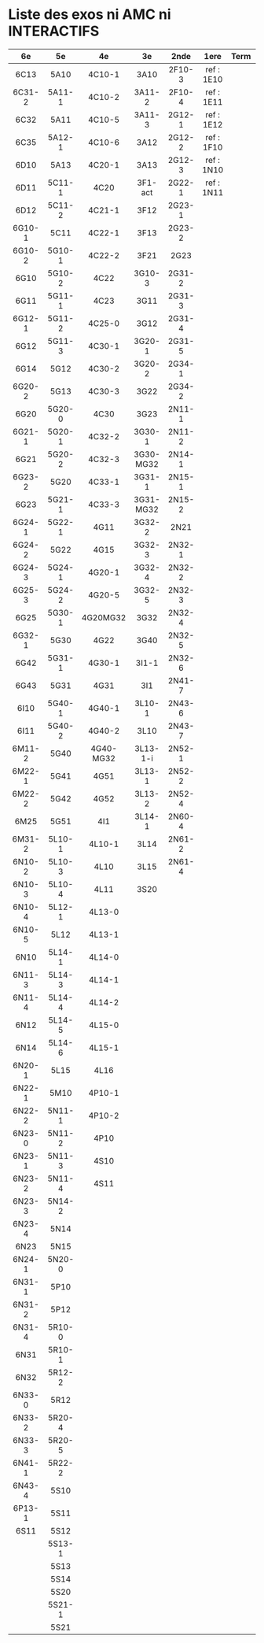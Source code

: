 # Liste des exos ni AMC ni INTERACTIFS

|6e|5e|4e|3e|2nde|1ere|Term|Reste|
|:-:|:-:|:-:|:-:|:-:|:-:|:-:|:-:|
|6C13|5A10|4C10-1|3A10|2F10-3|ref : 1E10||beta2F31|
|6C31-2|5A11-1|4C10-2|3A11-2|2F10-4|ref : 1E11||beta2N60-X1|
|6C32|5A11|4C10-5|3A11-3|2G12-1|ref : 1E12||beta2N60-X2|
|6C35|5A12-1|4C10-6|3A12|2G12-2|ref : 1F10||beta3F23|
|6D10|5A13|4C20-1|3A13|2G12-3|ref : 1N10||beta3G15|
|6D11|5C11-1|4C20|3F1-act|2G22-1|ref : 1N11||beta3G41|
|6D12|5C11-2|4C21-1|3F12|2G23-1|||beta3s21|
|6G10-1|5C11|4C22-1|3F13|2G23-2|||beta4C31|
|6G10-2|5G10-1|4C22-2|3F21|2G23|||beta4G20-3|
|6G10|5G10-2|4C22|3G10-3|2G31-2|||beta4G20-4|
|6G11|5G11-1|4C23|3G11|2G31-3|||beta6C33-1|
|6G12-1|5G11-2|4C25-0|3G12|2G31-4|||beta6test2|
|6G12|5G11-3|4C30-1|3G20-1|2G31-5|||beta6test2021|
|6G14|5G12|4C30-2|3G20-2|2G34-1|||betaAsymptotesObliques|
|6G20-2|5G13|4C30-3|3G22|2G34-2|||betaComplexes|
|6G20|5G20-0|4C30|3G23|2N11-1|||betaDivisionsDePolynomes|
|6G21-1|5G20-1|4C32-2|3G30-1|2N11-2|||betaEq1erDegreDansC|
|6G21|5G20-2|4C32-3|3G30-MG32|2N14-1|||betaEq2eDegAvecParam|
|6G23-2|5G20|4C33-1|3G31-1|2N15-1|||betaEqCarreDansC|
|6G23|5G21-1|4C33-3|3G31-MG32|2N15-2|||betaEquationsLog|
|6G24-1|5G22-1|4G11|3G32-2|2N21|||betaEqValAbs|
|6G24-2|5G22|4G15|3G32-3|2N32-1|||betaExo3d|
|6G24-3|5G24-1|4G20-1|3G32-4|2N32-2|||betaExoSimpleMatthieu|
|6G25-3|5G24-2|4G20-5|3G32-5|2N32-3|||betaModèle10_simple_question-reponse|
|6G25|5G30-1|4G20MG32|3G32|2N32-4|||betaModèle11_paramétrable|
|6G32-1|5G30|4G22|3G40|2N32-5|||betaModèle20_plusieurs_types_de_questions|
|6G42|5G31-1|4G30-1|3I1-1|2N32-6|||betaModèle21_paramétrables|
|6G43|5G31|4G31|3I1|2N41-7|||betaModèle30_constructions_géométriques|
|6I10|5G40-1|4G40-1|3L10-1|2N43-6|||betaModèle31_paramétrables|
|6I11|5G40-2|4G40-2|3L10|2N43-7|||betaModèle40_tableau_proportionnalite|
|6M11-2|5G40|4G40-MG32|3L13-1-i|2N52-1|||betaModèle41_tableau_signes_variations|
|6M22-1|5G41|4G51|3L13-1|2N52-2|||betaProbaAouB|
|6M22-2|5G42|4G52|3L13-2|2N52-4|||betaProbabilites|
|6M25|5G51|4I1|3L14-1|2N60-4|||betaPuissances|
|6M31-2|5L10-1|4L10-1|3L14|2N61-2|||betarotation3d|
|6N10-2|5L10-3|4L10|3L15|2N61-4|||betaSpline|
|6N10-3|5L10-4|4L11|3S20||||betaSys2x2CombLin|
|6N10-4|5L12-1|4L13-0|||||betaTracerParabole|
|6N10-5|5L12|4L13-1|||||betatrinome|
|6N10|5L14-1|4L14-0|||||moule_a_exo_mathalea|
|6N11-3|5L14-3|4L14-1|||||moule_a_exo_mathalea2d|
|6N11-4|5L14-4|4L14-2|||||c3C10-2|
|6N12|5L14-5|4L15-0|||||c3C10-4|
|6N14|5L14-6|4L15-1|||||c3C11|
|6N20-1|5L15|4L16|||||c3N10|
|6N22-1|5M10|4P10-1|||||c3N20|
|6N22-2|5N11-1|4P10-2|||||c3N22|
|6N23-0|5N11-2|4P10|||||c3N23|
|6N23-1|5N11-3|4S10|||||CM020|
|6N23-2|5N11-4|4S11|||||CM021|
|6N23-3|5N14-2||||||PEA11-1|
|6N23-4|5N14||||||PEA11|
|6N23|5N15||||||P003|
|6N24-1|5N20-0||||||P004|
|6N31-1|5P10||||||P005|
|6N31-2|5P12||||||P006|
|6N31-4|5R10-0||||||P007|
|6N31|5R10-1||||||P008|
|6N32|5R12-2||||||P009|
|6N33-0|5R12||||||P010|
|6N33-2|5R20-4||||||P011|
|6N33-3|5R20-5||||||P012|
|6N41-1|5R22-2|||||||
|6N43-4|5S10|||||||
|6P13-1|5S11|||||||
|6S11|5S12|||||||
||5S13-1|||||||
||5S13|||||||
||5S14|||||||
||5S20|||||||
||5S21-1|||||||
||5S21|||||||
